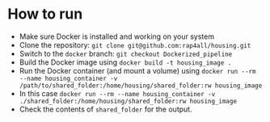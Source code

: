 # How to run

- Make sure Docker is installed and working on your system
- Clone the repository: `git clone git@github.com:rap4all/housing.git`
- Switch to the `docker` branch: `git checkout Dockerized_pipeline`
- Build the Docker image using `docker build -t housing_image .`
- Run the Docker container (and mount a volume) using `docker run --rm --name housing_container -v 
/path/to/shared_folder:/home/housing/shared_folder:rw housing_image`
- In this case `docker run --rm --name housing_container -v 
./shared_folder:/home/housing/shared_folder:rw housing_image`
- Check the contents of `shared_folder` for the output.